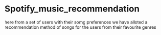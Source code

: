# Spotify_music_recommendation

here from a set of users with their somg preferences we have alloted a recommendation method of songs
for the users from their favourite genres
